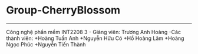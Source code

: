 # Group-CherryBlossom
---
Công nghệ phần mềm INT2208 3 - Giảng viên: Trương Anh Hoàng
-Các thành viên:
+Hoàng Tuấn Anh
+Nguyễn Hữu Có
+Hồ Hoàng Lâm
+Hoàng Ngọc Phúc
+Nguyễn Tiến Thành
